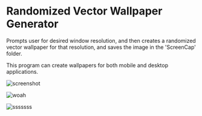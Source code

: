 # Randomized Vector Wallpaper Generator

Prompts user for desired window resolution, and then creates a randomized vector wallpaper for that resolution, and saves the image in the 'ScreenCap' folder.

This program can create wallpapers for both mobile and desktop applications. 

![screenshot](https://user-images.githubusercontent.com/60831223/189240693-02d0e18a-ab84-406b-98e7-8f3849e31997.png)

![woah](https://user-images.githubusercontent.com/60831223/189240704-79b7f2e3-9011-404b-9d42-b2e9b9af99bc.png)

![sssssss](https://user-images.githubusercontent.com/60831223/189240711-30779d1c-9917-4b3e-98f7-ccafb41f9d80.png)
